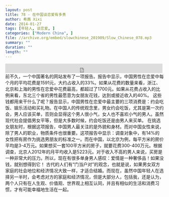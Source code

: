 ```yaml
---
layout: post
title: 78 - 在中国谈恋爱有多贵
author: 希茜 Xixi
date: 2014-01-27
tags: [年轻人, 谈恋爱, ]
categories: ["Modern China", ]
file: //archive.org/embed/slowchinese_201909/Slow_Chinese_078.mp3
summary: ""
duration: ""
length: ""
---
```


<iframe src="https://archive.org/embed/slowchinese_201909/Slow_Chinese_078.mp3" width="500" height="30" frameborder="0" webkitallowfullscreen="true" mozallowfullscreen="true" allowfullscreen></iframe>
前不久，一个中国著名的网站发布了一项报告。报告中显示，中国男性在恋爱中每个月的平均花费是1591元，大约占收入的33%。如果从花费的数量来看，浙江、北京和上海的男性在恋爱中花费最高，都超过了1700元。如果从花费占收入的比例来看，东北三个省的男性最愿意为女朋友花钱，达到或接近收入的40%。
这些钱都用来干什么了呢？报告显示，中国男性在恋爱中最主要的三项消费是：约会吃饭、娱乐活动和买礼物。在中国人的传统观念里，男女约会吃饭，尤其是第一次约会，男人应该买单，否则会显得这个男人很小气，女人也不喜欢小气的男人。虽然现代社会提倡男女平等，但是大多数时候，约会吃饭还是由男人来买单。
在挑选女朋友时，根据这项报告，中国男人最关注的是外貌和身材。而对中国女性来说，除了男人的职业，物质条件也很重要。这项报告中显示：调查对象中，有14%的女性把有房作为挑选男朋友的标准之一。而在中国，以北京为例，每平方米的房价平均是3-4万元。如果想买一套100平方米的房子，就要花费300-400万元。根据调查，北京人2012年的月平均收入是5223元。对于收入不高的男人来说，买房是一种非常大的压力。所以，现在有很多单身男人感叹：爱情是一种奢侈品！如果没钱，就别想得到它！
古代的人们有“门当户对”的观念，也就是说，如果男女双方家庭的社会地位和经济情况大致一样，才适合结婚。而现在，虽然中国年轻人在选择另一半时，会考虑对方的家庭和经济情况，但是大部分人，包括我，还是认为，两个人只有在人生观、价值观、世界观上相互认同，并且有相似的生活和消费习惯，才有可能幸福地生活在一起。
 
